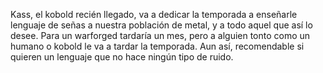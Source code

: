 Kass, el kobold recién llegado, va a dedicar la temporada a enseñarle lenguaje de señas a nuestra población de metal, y a todo aquel que así lo desee. Para un warforged tardaría un mes, pero a alguien tonto como un humano o kobold le va a tardar la temporada. Aun así, recomendable si quieren un lenguaje que no hace ningún tipo de ruido.